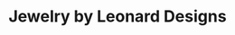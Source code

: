 ---
title: "Jewelry by Leonard Designs"
url: /hazlet-township/jewelry-by-leonard-designs/
shop: Schmuck
---